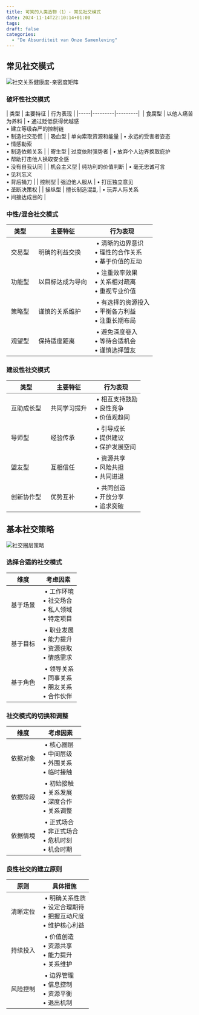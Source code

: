 ```yaml
---
title: 可笑的人类造物（1）- 常见社交模式
date: 2024-11-14T22:10:14+01:00
tags: 
draft: false
categories:
  - "De Absurditeit van Onze Samenleving"
---
```


## 常见社交模式
![社交关系健康度-亲密度矩阵](/post/generalsocialpattern/svgviewer-png-output.png)

### 破坏性社交模式
| 类型 | 主要特征 | 行为表现 |
|-----|---------|---------| 
| 食腐型 | 以他人痛苦为养料 | • 通过贬低获得优越感<br>• 建立等级森严的控制链<br>• 制造社交恐慌 |
| 吸血型 | 单向索取资源和能量 | • 永远的受害者姿态<br>• 情感勒索<br>• 制造依赖关系 |
| 寄生型 | 过度依附强势者 | • 放弃个人边界换取庇护<br>• 帮助打击他人换取安全感<br>• 没有自我认同 |
| 机会主义型 | 纯功利的价值判断 | • 毫无忠诚可言<br>• 见利忘义<br>• 背后捅刀 |
| 控制型 | 强迫他人服从 | • 打压独立意见<br>• 垄断决策权 |
| 操纵型 | 擅长制造混乱 | • 玩弄人际关系<br>• 间接达成目的 |

### 中性/混合社交模式
|  类型   |  主要特征      | 行为表现                                  |
| ----- | ---------- | ------------------------------------- |
|  交易型  |  明确的利益交换   |  • 清晰的边界意识<br>• 理性的合作关系<br>• 基于价值的互动  |
|  功能型  |  以目标达成为导向  |  • 注重效率效果<br>• 关系相对疏离<br>• 重视专业价值     |
|  策略型  |  谨慎的关系维护   |  • 有选择的资源投入<br>• 平衡各方利益<br>• 注重长期布局   |
|  观望型  |  保持适度距离    |  • 避免深度卷入<br>• 等待合适机会<br>• 谨慎选择盟友     |

### 建设性社交模式
|  类型     |  主要特征    |  行为表现                           |
| ------- | -------- | ------------------------------- |
|  互助成长型  |  共同学习提升  |  • 相互支持鼓励<br>• 良性竞争<br>• 价值观趋同  |
|  导师型    |  经验传承    |  • 引导成长<br>• 提供建议<br>• 保护发展空间   |
|  盟友型    |  互相信任    |  • 资源共享<br>• 风险共担<br>• 共同进退     |
|  创新协作型  |  优势互补    |  • 共同创造<br>• 开放分享<br>• 追求突破     |

## 基本社交策略
![社交圈层策略](/post/generalsocialpattern/circle.png?width=50%)

### 选择合适的社交模式
|  维度    |  考虑因素                                  |
| ------ | -------------------------------------- |
|  基于场景  |  • 工作环境<br>• 社交场合<br>• 私人领域<br>• 特定项目  |
|  基于目标  |  • 职业发展<br>• 能力提升<br>• 资源获取<br>• 情感需求  |
|  基于角色  |  • 领导关系<br>• 同事关系<br>• 朋友关系<br>• 合作伙伴  |

### 社交模式的切换和调整
|  维度    |  考虑因素                                   |
| ------ | --------------------------------------- |
|  依据对象  |  • 核心圈层<br>• 中间层级<br>• 外围关系<br>• 临时接触   |
|  依据阶段  |  • 初始接触<br>• 关系发展<br>• 深度合作<br>• 关系调整   |
|  依据情境  |  • 正式场合<br>• 非正式场合<br>• 危机时刻<br>• 机会时期  |

### 良性社交的建立原则
|  原则    |  具体措施                                          |
| ------ | ---------------------------------------------- |
|  清晰定位  |  • 明确关系性质<br>• 设定合理期待<br>• 把握互动尺度<br>• 维护核心利益  |
|  持续投入  |  • 价值创造<br>• 资源共享<br>• 能力提升<br>• 关系维护          |
|  风险控制  |  • 边界管理<br>• 信息控制<br>• 资源平衡<br>• 退出机制          |